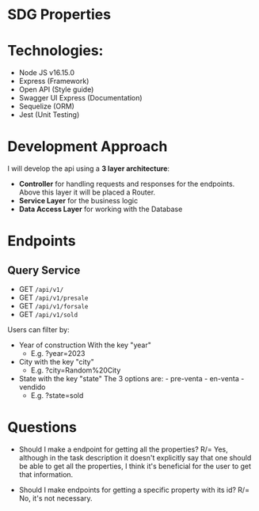 # SDG Properties

# Technologies:

- Node JS v16.15.0
- Express (Framework)
- Open API (Style guide)
- Swagger UI Express (Documentation)
- Sequelize (ORM)
- Jest (Unit Testing)

# Development Approach

I will develop the api using a **3 layer architecture**:

- **Controller** for handling requests and responses for the endpoints. Above this layer it will be placed a Router.
- **Service Layer** for the business logic
- **Data Access Layer** for working with the Database

# Endpoints
## Query Service
- GET `/api/v1/`
- GET `/api/v1/presale`
- GET `/api/v1/forsale`
- GET `/api/v1/sold`

Users can filter by:
- Year of construction
    With the key "year"
    - E.g. ?year=2023
- City
    with the key "city"
    - E.g. ?city=Random%20City
- State
    with the key "state"
    The 3 options are:
        - pre-venta
        - en-venta
        - vendido
    - E.g. ?state=sold

# Questions

- Should I make a endpoint for getting all the properties?
R/= Yes, although in the task description it doesn't explicitly say that one should be able to get all the properties, I think it's beneficial for the user to get that information.

- Should I make endpoints for getting a specific property with its id?
R/= No, it's not necessary.